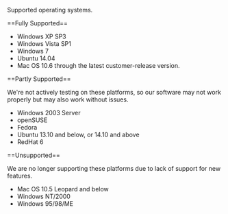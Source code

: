 Supported operating systems.

==Fully Supported==

  * Windows XP SP3
  * Windows Vista SP1
  * Windows 7
  * Ubuntu 14.04
  * Mac OS 10.6 through the latest customer-release version.

==Partly Supported==

We're not actively testing on these platforms, so our software may not work properly but may also work without issues.

  * Windows 2003 Server
  * openSUSE
  * Fedora
  * Ubuntu 13.10 and below, or 14.10 and above
  * RedHat 6

==Unsupported==

We are no longer supporting these platforms due to lack of support for new features.

  * Mac OS 10.5 Leopard and below
  * Windows NT/2000
  * Windows 95/98/ME
